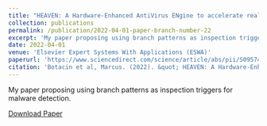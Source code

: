 ```yaml
---
title: "HEAVEN: A Hardware-Enhanced AntiVirus ENgine to accelerate real-time, signature-based malware detection"
collection: publications
permalink: /publication/2022-04-01-paper-branch-number-22
excerpt: 'My paper proposing using branch patterns as inspection triggers for malware detection.'
date: 2022-04-01
venue: 'Elsevier Expert Systems With Applications (ESWA)'
paperurl: 'https://www.sciencedirect.com/science/article/abs/pii/S0957417422004882'
citation: 'Botacin et al, Marcus. (2022). &quot; HEAVEN: A Hardware-Enhanced AntiVirus ENgine to accelerate real-time, signature-based malware detection.&quot; <i>Elsevier ESWA</i>. 1(1).'
---
```

My paper proposing using branch patterns as inspection triggers for malware detection.

[Download Paper](https://marcusbotacin.github.io/files/heaven_marcus.pdf)

